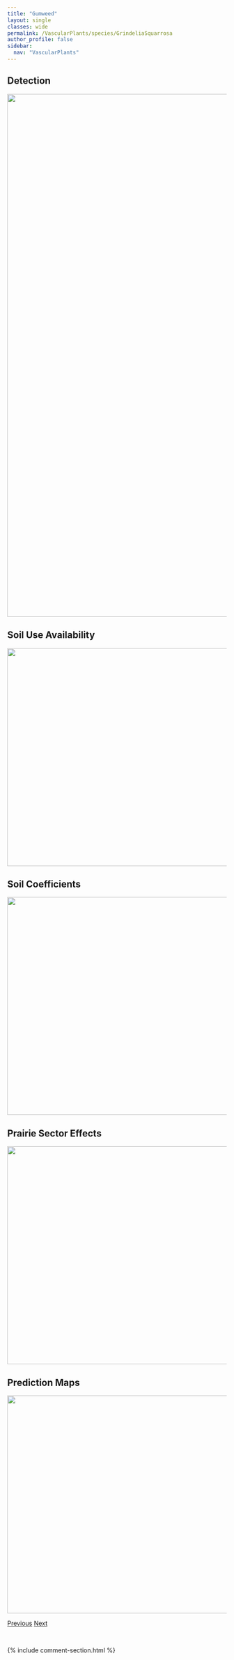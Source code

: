 ```yaml
---
title: "Gumweed"
layout: single
classes: wide
permalink: /VascularPlants/species/GrindeliaSquarrosa
author_profile: false
sidebar:
  nav: "VascularPlants"
---
```


<h2>Detection</h2>

<a href="https://drive.google.com/uc?export=view&id=13XVR1isLfRuyAN8s0fufpjEUYQ7vmheX">
<img src="https://drive.google.com/uc?export=view&id=13XVR1isLfRuyAN8s0fufpjEUYQ7vmheX" height = "1200" width = "800">
</a>


<h2>Soil Use Availability</h2>

<a href="https://drive.google.com/uc?export=view&id=1S7_K4rfNjnOKy1rIqM2eS1-V32nUrfdB">
<img src="https://drive.google.com/uc?export=view&id=1S7_K4rfNjnOKy1rIqM2eS1-V32nUrfdB" height = "500" width = "1000">
</a>


<h2>Soil Coefficients</h2>

<a href="https://drive.google.com/uc?export=view&id=1TW3lQlHRPyqliC-oHJALKBzSye1fMSNC">
<img src="https://drive.google.com/uc?export=view&id=1TW3lQlHRPyqliC-oHJALKBzSye1fMSNC" height = "500" width = "1000">
</a>


<h2>Prairie Sector Effects</h2>

<a href="https://drive.google.com/uc?export=view&id=1qZwPJcmGytA2hFUZGJN4pS6UrA5_vfBL">
<img src="https://drive.google.com/uc?export=view&id=1qZwPJcmGytA2hFUZGJN4pS6UrA5_vfBL" height = "500" width = "1000">
</a>


<h2>Prediction Maps</h2>

<a href="https://drive.google.com/uc?export=view&id=14CqyLEl9sJ1-n7Z4BADZLgEXWzZSltQM">
<img src="https://drive.google.com/uc?export=view&id=14CqyLEl9sJ1-n7Z4BADZLgEXWzZSltQM" height = "500" width = "1000">
</a>


<a href="/DevelopmentWebsite/VascularPlants/species/GratiolaNeglecta" class="pagination--pager" title="Gratiola neglecta">Previous</a> <a href="/DevelopmentWebsite/VascularPlants/species/GutierreziaSarothrae" class="pagination--pager" title="Broomweed">Next</a>

<p>&nbsp;</p>

{% include comment-section.html %}
